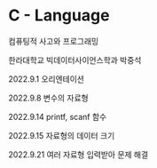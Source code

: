 # C - Language
컴퓨팅적 사고와 프로그래밍

한라대학교 빅데이터사이언스학과 
박중석

2022.9.1
오리엔테이션

2022.9.8
변수의 자료형 

2022.9.14
printf, scanf 함수

2022.9.15
자료형의 데이터 크기

2022.9.21
여러 자료형 입력받아 문제 해결
